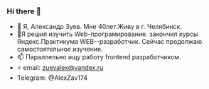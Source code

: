 ### Hi there 👋
- 🔭 Я, Александр Зуев.
Мне 40лет.Живу в г. Челябинск.
- 🌱Я решил изучить Web-програмирование.
закончил курсы Яндекс.Практикума WEB--разработчик. Сейчас продолжаю самостоятельное изучение.
- 📫 Параллельно ищу работу frontend разработчиком.
- ⚡ email: zuevalex@yandex.ru
- Telegram: @AlexZav174
<!--
**ZAVALEX174/ZAVALEX174** is a ✨ _special_ ✨ repository because its `README.md` (this file) appears on your GitHub profile.

Here are some ideas to get you started:

- 🔭 I’m currently working on ...
- 🌱 I’m currently learning ...
- 👯 I’m looking to collaborate on ...
- 🤔 I’m looking for help with ...
- 💬 Ask me about ...
- 📫 How to reach me: ...
- 😄 Pronouns: ...
- ⚡ Fun fact: ...
-->
